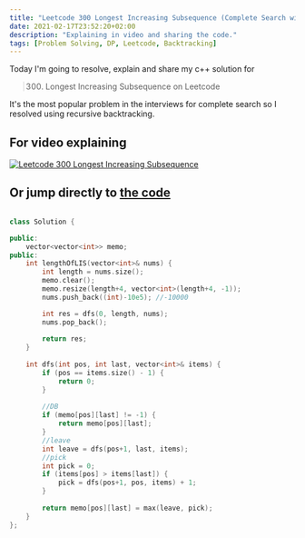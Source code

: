 ```yaml
---
title: "Leetcode 300 Longest Increasing Subsequence (Complete Search with DP) - Cpp"
date: 2021-02-17T23:52:20+02:00
description: "Explaining in video and sharing the code."
tags: [Problem Solving, DP, Leetcode, Backtracking]
---
```


Today I'm going to resolve, explain and share my c++ solution for 
> 300. Longest Increasing Subsequence on Leetcode

It's the most popular problem in the interviews for complete search so I resolved using recursive backtracking.

## For video explaining

[![Leetcode 300 Longest Increasing Subsequence](https://img.youtube.com/vi/w9ohNqO_4V4/0.jpg)](https://www.youtube.com/watch?v=w9ohNqO_4V4)


## Or jump directly to [the code ](https://github.com/mohamedhafezqo/problem_solving/blob/master/Backtracking/longest-increasing-subsequence.cpp)


```cpp

class Solution {

public:
    vector<vector<int>> memo;
public:
    int lengthOfLIS(vector<int>& nums) {
        int length = nums.size();
        memo.clear();
        memo.resize(length+4, vector<int>(length+4, -1));
        nums.push_back((int)-10e5); //-10000

        int res = dfs(0, length, nums);
        nums.pop_back();
        
        return res;
    }
    
    int dfs(int pos, int last, vector<int>& items) {
        if (pos == items.size() - 1) {
            return 0;
        }
        
        //DB
        if (memo[pos][last] != -1) {
            return memo[pos][last];
        }
        //leave
        int leave = dfs(pos+1, last, items);
        //pick
        int pick = 0;
        if (items[pos] > items[last]) {
            pick = dfs(pos+1, pos, items) + 1;
        }
        
        return memo[pos][last] = max(leave, pick);
    }
};

```




